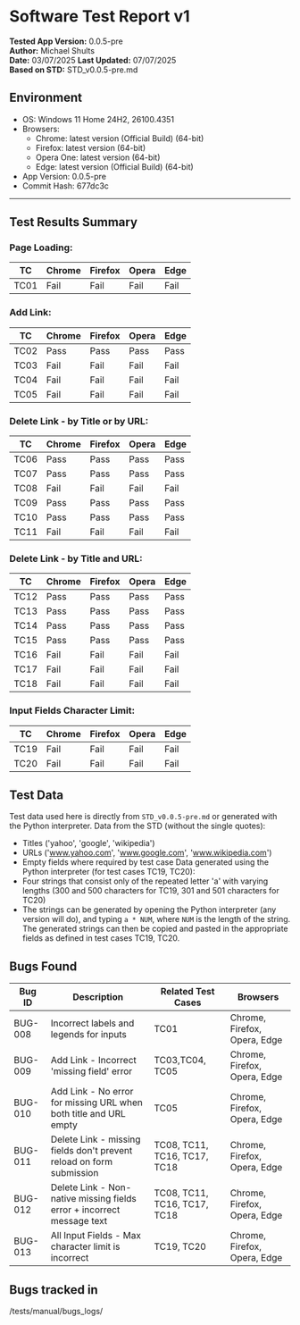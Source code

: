 # Software Test Report v1  
**Tested App Version:** 0.0.5-pre  
**Author:** Michael Shults    
**Date:** 03/07/2025
**Last Updated:** 07/07/2025  
**Based on STD:** STD_v0.0.5-pre.md


## Environment
- OS: Windows 11 Home 24H2, 26100.4351
- Browsers:
    - Chrome: latest version (Official Build) (64-bit)
    - Firefox: latest version (64-bit)
    - Opera One: latest version (64-bit)
    - Edge: latest version (Official Build) (64-bit)
- App Version: 0.0.5-pre
- Commit Hash: 677dc3c
---


## Test Results Summary

### Page Loading:
| TC | Chrome | Firefox | Opera | Edge |
|----|--------|---------|-------|------|
|TC01| Fail   | Fail    | Fail  | Fail |

### Add Link:
| TC  | Chrome | Firefox | Opera | Edge |
|-----|--------|---------|-------|------|
| TC02| Pass   | Pass    | Pass  | Pass |
| TC03| Fail   | Fail    | Fail  | Fail |
| TC04| Fail   | Fail    | Fail  | Fail |
| TC05| Fail   | Fail    | Fail  | Fail |

### Delete Link - by Title or by URL:
| TC  | Chrome | Firefox | Opera | Edge |
|-----|--------|---------|-------|------|
| TC06| Pass   | Pass    | Pass  | Pass |
| TC07| Pass   | Pass    | Pass  | Pass |
| TC08| Fail   | Fail    | Fail  | Fail |
| TC09| Pass   | Pass    | Pass  | Pass |
| TC10| Pass   | Pass    | Pass  | Pass |
| TC11| Fail   | Fail    | Fail  | Fail |

### Delete Link - by Title and URL:
| TC  | Chrome | Firefox | Opera | Edge |
|-----|--------|---------|-------|------|
| TC12|  Pass  |  Pass   | Pass  | Pass |
| TC13|  Pass  |  Pass   | Pass  | Pass |
| TC14|  Pass  |  Pass   | Pass  | Pass |
| TC15|  Pass  |  Pass   | Pass  | Pass |
| TC16|  Fail  |  Fail   | Fail  | Fail |
| TC17|  Fail  |  Fail   | Fail  | Fail |
| TC18|  Fail  |  Fail   | Fail  | Fail |

### Input Fields Character Limit:
|TC  | Chrome | Firefox | Opera | Edge |
|----|--------|---------|-------|------|
|TC19| Fail   |  Fail   | Fail  | Fail |
|TC20| Fail   |  Fail   | Fail  | Fail |
  


## Test Data
Test data used here is directly from `STD_v0.0.5-pre.md` or generated with the Python interpreter.
Data from the STD (without the single quotes):
- Titles ('yahoo', 'google', 'wikipedia')
- URLs ('www.yahoo.com', 'www.google.com', 'www.wikipedia.com')
- Empty fields where required by test case
Data generated using the Python interpreter (for test cases TC19, TC20):
- Four strings that consist only of the repeated letter 'a' with varying lengths (300 and 500 characters for TC19, 301 and 501 characters for TC20)
- The strings can be generated by opening the Python interpreter (any version will do), and typing `a * NUM`, where `NUM` is the length of the string. The generated strings can then be copied and pasted in the appropriate fields as defined in test cases TC19, TC20.



## Bugs Found

| Bug ID |                         Description                                   | Related Test Cases         | Browsers                   |
|--------|-----------------------------------------------------------------------|----------------------------|----------------------------|
|BUG-008 |     Incorrect labels and legends for inputs                           |         TC01               |Chrome, Firefox, Opera, Edge|
|BUG-009 | Add Link - Incorrect 'missing field' error                            |  TC03,TC04, TC05           |Chrome, Firefox, Opera, Edge|
|BUG-010 | Add Link - No error for missing URL when both title and URL empty     |         TC05               |Chrome, Firefox, Opera, Edge|
|BUG-011 | Delete Link - missing fields don't prevent reload on form submission  |TC08, TC11, TC16, TC17, TC18|Chrome, Firefox, Opera, Edge|
|BUG-012 | Delete Link - Non-native missing fields error + incorrect message text|TC08, TC11, TC16, TC17, TC18|Chrome, Firefox, Opera, Edge|
|BUG-013 | All Input Fields - Max character limit is incorrect                   |       TC19, TC20           |Chrome, Firefox, Opera, Edge|

## Bugs tracked in
/tests/manual/bugs_logs/
